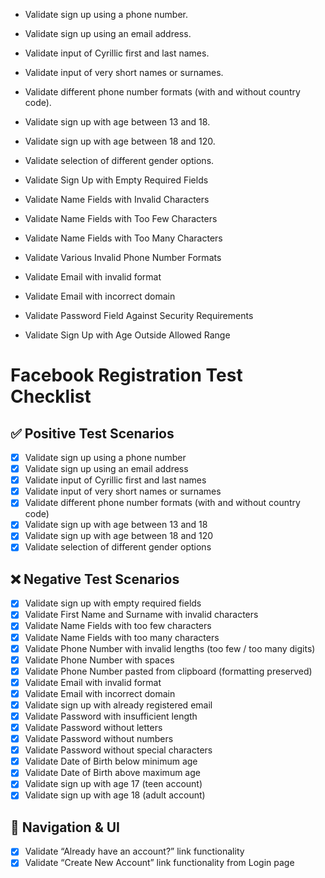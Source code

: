 - Validate sign up using a phone number.
- Validate sign up using an email address.
- Validate input of Cyrillic first and last names.
- Validate input of very short names or surnames.
- Validate different phone number formats (with and without country code).
- Validate sign up with age between 13 and 18.
- Validate sign up with age between 18 and 120.
- Validate selection of different gender options.    

- Validate Sign Up with Empty Required Fields
- Validate Name Fields with Invalid Characters
- Validate Name Fields with Too Few Characters
- Validate Name Fields with Too Many Characters
- Validate Various Invalid Phone Number Formats
- Validate Email with invalid format
- Validate Email with incorrect domain
- Validate Password Field Against Security Requirements
- Validate Sign Up with Age Outside Allowed Range



# Facebook Registration Test Checklist

## ✅ Positive Test Scenarios
- [x] Validate sign up using a phone number  
- [x] Validate sign up using an email address  
- [x] Validate input of Cyrillic first and last names  
- [x] Validate input of very short names or surnames  
- [x] Validate different phone number formats (with and without country code)  
- [x] Validate sign up with age between 13 and 18  
- [x] Validate sign up with age between 18 and 120  
- [x] Validate selection of different gender options  

## ❌ Negative Test Scenarios
- [x] Validate sign up with empty required fields  
- [x] Validate First Name and Surname with invalid characters  
- [x] Validate Name Fields with too few characters  
- [x] Validate Name Fields with too many characters  
- [x] Validate Phone Number with invalid lengths (too few / too many digits)  
- [x] Validate Phone Number with spaces  
- [x] Validate Phone Number pasted from clipboard (formatting preserved)  
- [x] Validate Email with invalid format  
- [x] Validate Email with incorrect domain  
- [x] Validate sign up with already registered email  
- [x] Validate Password with insufficient length  
- [x] Validate Password without letters  
- [x] Validate Password without numbers  
- [x] Validate Password without special characters  
- [x] Validate Date of Birth below minimum age  
- [x] Validate Date of Birth above maximum age  
- [x] Validate sign up with age 17 (teen account)  
- [x] Validate sign up with age 18 (adult account)  

## 🔁 Navigation & UI
- [x] Validate “Already have an account?” link functionality  
- [x] Validate “Create New Account” link functionality from Login page  
